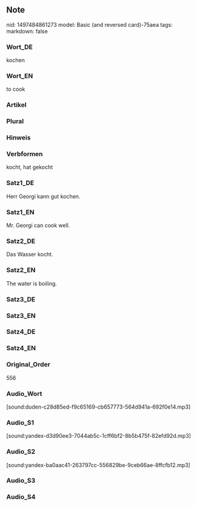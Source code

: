 ## Note
nid: 1497484861273
model: Basic (and reversed card)-75aea
tags: 
markdown: false

### Wort_DE
kochen

### Wort_EN
to cook

### Artikel


### Plural


### Hinweis


### Verbformen
kocht, hat gekocht

### Satz1_DE
Herr Georgi kann gut kochen.

### Satz1_EN
Mr. Georgi can cook well.

### Satz2_DE
Das Wasser kocht.

### Satz2_EN
The water is boiling.

### Satz3_DE


### Satz3_EN


### Satz4_DE


### Satz4_EN


### Original_Order
556

### Audio_Wort
[sound:duden-c28d85ed-f9c65169-cb657773-564d941a-692f0e14.mp3]

### Audio_S1
[sound:yandex-d3d90ee3-7044ab5c-1cff6bf2-8b5b475f-82efd92d.mp3]

### Audio_S2
[sound:yandex-ba0aac41-263797cc-556829be-9ceb66ae-8ffcfb12.mp3]

### Audio_S3


### Audio_S4

